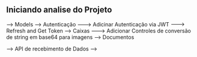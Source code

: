 ## Iniciando analise do Projeto 


--> Models
  --> Autenticação
    ---> Adicinar Autenticação via JWT 
    ---> Refresh and Get Token
  --> Caixas
      ---> Adicionar Controles de conversão de string em base64 para imagens
  --> Documentos


--> API de recebimento de Dados
  --> 

